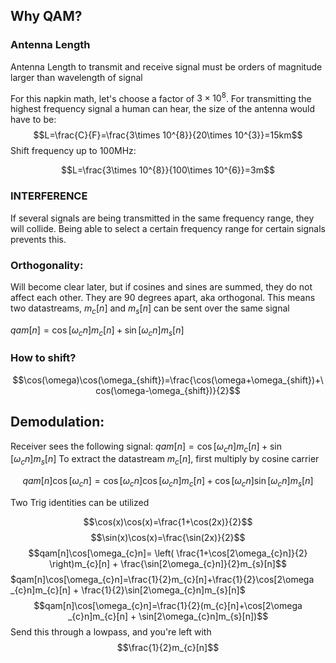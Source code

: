 ## Why QAM?
### Antenna Length
Antenna Length to transmit and receive signal must be orders of magnitude larger than wavelength of signal 

For this napkin math, let's choose a factor of $3 \times 10^{8}$. For transmitting the highest frequency signal a human can hear, the size of the antenna would have to be:
$$L=\frac{C}{F}=\frac{3\times 10^{8}}{20\times 10^{3}}=15km$$
Shift frequency up to 100MHz:

$$L=\frac{3\times 10^{8}}{100\times 10^{6}}=3m$$
### INTERFERENCE
If several signals are being transmitted in the same frequency range, they will collide. Being able to select a certain frequency range for certain signals prevents this.

### Orthogonality: 
Will become clear later, but if cosines and sines are summed, they do not affect each other. They are 90 degrees apart, aka orthogonal. This means two datastreams, $m_{c}[n]$ and $m_{s}[n]$ can be sent over the same signal

$qam[n]=\cos[\omega_{c}n]m_{c}[n] + \sin[\omega_{c}n]m_{s}[n]$

### How to shift?

$$\cos(\omega)\cos(\omega_{shift})=\frac{\cos(\omega+\omega_{shift})+\cos(\omega-\omega_{shift})}{2}$$


## Demodulation:

Receiver sees the following signal:
$qam[n]=\cos[\omega_{c}n]m_{c}[n] + \sin[\omega_{c}n]m_{s}[n]$
To extract the datastream $m_{c}[n]$, first multiply by cosine carrier

$$qam[n]\cos[\omega_{c}n]=\cos[\omega_{c}n]\cos[\omega_{c}n]m_{c}[n] + \cos[\omega_{c}n]\sin[\omega_{c}n]m_{s}[n]$$

Two Trig identities can be utilized

$$\cos(x)\cos(x)=\frac{1+\cos(2x)}{2}$$
$$\sin(x)\cos(x)=\frac{\sin(2x)}{2}$$
$$qam[n]\cos[\omega_{c}n]= \left( \frac{1+\cos[2\omega_{c}n]}{2} \right)m_{c}[n] + \frac{\sin[2\omega_{c}n]}{2}m_{s}[n]$$
$qam[n]\cos[\omega_{c}n]=\frac{1}{2}m_{c}[n]+\frac{1}{2}\cos[2\omega _{c}n]m_{c}[n] + \frac{1}{2}\sin[2\omega_{c}n]m_{s}[n]$
$$qam[n]\cos[\omega_{c}n]=\frac{1}{2}(m_{c}[n]+\cos[2\omega _{c}n]m_{c}[n] + \sin[2\omega_{c}n]m_{s}[n])$$
Send this through a lowpass, and you're left with
$$\frac{1}{2}m_{c}[n]$$



